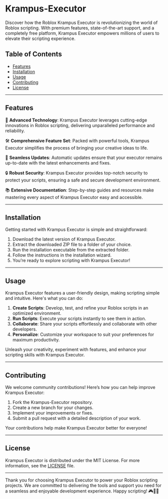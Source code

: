 # Krampus-Executor

Discover how the Roblox Krampus Executor is revolutionizing the world of Roblox scripting. With premium features, state-of-the-art support, and a completely free platform, Krampus Executor empowers millions of users to elevate their scripting experience.

## Table of Contents

- [Features](#features)
- [Installation](#installation)
- [Usage](#usage)
- [Contributing](#contributing)
- [License](#license)

---

## Features

🚀 **Advanced Technology**: Krampus Executor leverages cutting-edge innovations in Roblox scripting, delivering unparalleled performance and reliability.

🛠 **Comprehensive Feature Set**: Packed with powerful tools, Krampus Executor simplifies the process of bringing your creative ideas to life.

🔄 **Seamless Updates**: Automatic updates ensure that your executor remains up-to-date with the latest enhancements and fixes.

🔒 **Robust Security**: Krampus Executor provides top-notch security to protect your scripts, ensuring a safe and secure development environment.

📚 **Extensive Documentation**: Step-by-step guides and resources make mastering every aspect of Krampus Executor easy and accessible.

---

## Installation

Getting started with Krampus Executor is simple and straightforward:

1. Download the latest version of Krampus Executor.
2. Extract the downloaded ZIP file to a folder of your choice.
3. Run the installation executable from the extracted folder.
4. Follow the instructions in the installation wizard.
5. You’re ready to explore scripting with Krampus Executor!

---

## Usage

Krampus Executor features a user-friendly design, making scripting simple and intuitive. Here's what you can do:

1. **Create Scripts**: Develop, test, and refine your Roblox scripts in an optimized environment.
2. **Run Scripts**: Execute your scripts instantly to see them in action.
3. **Collaborate**: Share your scripts effortlessly and collaborate with other developers.
4. **Personalize**: Customize your workspace to suit your preferences for maximum productivity.

Unleash your creativity, experiment with features, and enhance your scripting skills with Krampus Executor.

---

## Contributing

We welcome community contributions! Here’s how you can help improve Krampus Executor:

1. Fork the Krampus-Executor repository.
2. Create a new branch for your changes.
3. Implement your improvements or fixes.
4. Submit a pull request with a detailed description of your work.

Your contributions help make Krampus Executor better for everyone!

---

## License

Krampus Executor is distributed under the MIT License. For more information, see the [LICENSE](LICENSE) file.

---

Thank you for choosing Krampus Executor to power your Roblox scripting projects. We are committed to delivering the tools and support you need for a seamless and enjoyable development experience. Happy scripting! 🎮🚀👾
    